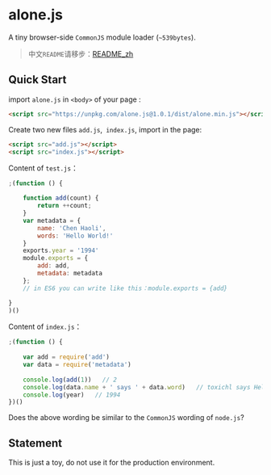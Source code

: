 # alone.js

A tiny browser-side `CommonJS` module loader (`~539bytes`).

> 中文`README`请移步：[README_zh](README_zh.md)

## Quick Start

import `alone.js` in `<body>` of your page :

```html
<script src="https://unpkg.com/alone.js@1.0.1/dist/alone.min.js"></script>
```

Create two new files `add.js`,` index.js`, import in the page:

```html
<script src="add.js"></script>
<script src="index.js"></script>
```

Content of `test.js`：

```js
;(function () {

    function add(count) {
		return ++count;
	}
	var metadata = {
		name: 'Chen Haoli',
		words: 'Hello World!'
    }
	exports.year = '1994'
	module.exports = {
		add: add,
		metadata: metadata
	};
	// in ES6 you can write like this：module.exports = {add}

}
)()
```

Content of `index.js`：

```js
;(function () {
	
	var add = require('add')
	var data = require('metadata')
	
	console.log(add(1))   // 2
	console.log(data.name + ' says ' + data.word)   // toxichl says Hello World!
	console.log(year)   // 1994
})()
```

Does the above wording be similar to the `CommonJS` wording of `node.js`?


## Statement

This is just a toy, do not use it for the production environment.


